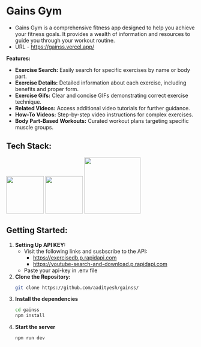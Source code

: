 # Gains Gym
* Gains Gym is a comprehensive fitness app designed to help you achieve your fitness goals. It provides a wealth of information and resources to guide you through your workout routine.
* URL - https://gainss.vercel.app/

**Features:**

* **Exercise Search:** Easily search for specific exercises by name or body part.
* **Exercise Details:** Detailed information about each exercise, including benefits and proper form.
* **Exercise Gifs:** Clear and concise GIFs demonstrating correct exercise technique.
* **Related Videos:** Access additional video tutorials for further guidance.
* **How-To Videos:** Step-by-step video instructions for complex exercises.
* **Body Part-Based Workouts:** Curated workout plans targeting specific muscle groups.

## Tech Stack:
<a href="https://cdnlogo.com/logo/react_39944.html"><img src="https://static.cdnlogo.com/logos/r/85/react.svg" width="100"></a>
<a href="https://cdnlogo.com/logo/javascript_18196.html"><img src="https://static.cdnlogo.com/logos/j/44/javascript.svg" width="100"></a>
<a href="https://logowik.com/rapidapi-logo-vector-svg-pdf-ai-eps-cdr-free-download-19632.html"><img src="https://logowik.com/content/uploads/images/rapidapi9164.logowik.com.webp" width="150"></a>

## Getting Started:
1. **Setting Up API KEY:**
     * Visit the following links and susbscribe to the API:
        * https://exercisedb.p.rapidapi.com
        * https://youtube-search-and-download.p.rapidapi.com
     * Paste your api-key in .env file
2. **Clone the Repository:**
   ```bash
   git clone https://github.com/aadityesh/gainss/
3. **Install the dependencies**
   ```bash
   cd gainss
   npm install
4. **Start the server**
   ```bash
   npm run dev
  
